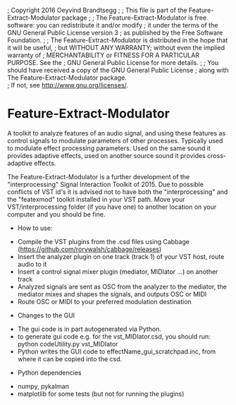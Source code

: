 ;    Copyright 2016 Oeyvind Brandtsegg 
;
;    This file is part of the Feature-Extract-Modulator package
;
;    The Feature-Extract-Modulator is free software: you can redistribute it and/or modify
;    it under the terms of the GNU General Public License version 3 
;    as published by the Free Software Foundation.
;
;    The Feature-Extract-Modulator is distributed in the hope that it will be useful,
;    but WITHOUT ANY WARRANTY; without even the implied warranty of
;    MERCHANTABILITY or FITNESS FOR A PARTICULAR PURPOSE.  See the
;    GNU General Public License for more details.
;
;    You should have received a copy of the GNU General Public License
;    along with The Feature-Extract-Modulator package.  
;    If not, see <http://www.gnu.org/licenses/>.


# Feature-Extract-Modulator
A toolkit to analyze features of an audio signal, and using these features as control signals to modulate parameters of other processes.
Typically used to modulate effect processing parameters. Used on the same sound it provides adaptive effects, used on another source sound it provides cross-adaptive effects.

The Feature-Extract-Modulator is a further development of the "interprocessing" Signal Interaction Toolkit of 2015. 
Due to possible conflicts of VST id's it is advised not to have both the "interprocessing" and the "featexmod" toolkit installed in your VST path.
Move your VST/interprocessing folder (if you have one) to another location on your computer and you should be fine.


* How to use:
- Compile the VST plugins from the .csd files using Cabbage (https://github.com/rorywalsh/cabbage/releases)
- Insert the analyzer plugin on one track (track 1) of your VST host, route audio to it
- Insert a control signal mixer plugin (mediator, MIDIator ...) on another track
- Analyzed signals are sent as OSC from the analyzer to the mediator, the mediator mixes and shapes the signals, and outputs OSC or MIDI
- Route OSC or MIDI to your preferred modulation destination

* Changes to the GUI
- The gui code is in part autogenerated via Python.
- to generate gui code e.g. for the vst_MIDIator.csd, you should run: python codeUtility.py vst_MIDIator
- Python writes the GUI code to effectName_gui_scratchpad.inc, from where it can be copied into the csd. 

* Python dependencies
- numpy, pykalman
- matplotlib for some tests (but not for running the plugins)
